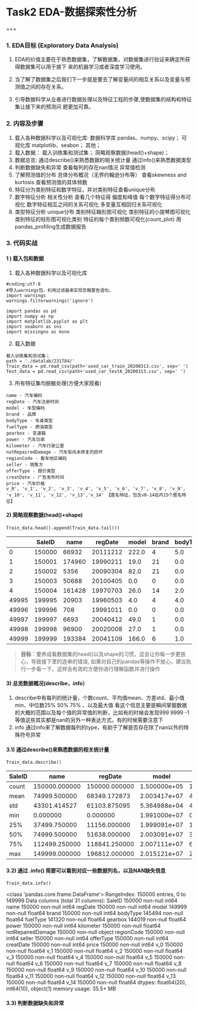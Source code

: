 # Task2 EDA-数据探索性分析
===
### 1. EDA目标 (Exploratory Data Analysis)

1. EDA的价值主要在于熟悉数据集，了解数据集，对数据集进行验证来确定所获得数据集可以用于接下    来的机器学习或者深度学习使用。

2. 当了解了数据集之后我们下一步就是要去了解变量间的相互关系以及变量与预测值之间的存在关系。

3. 引导数据科学从业者进行数据处理以及特征工程的步骤,使数据集的结构和特征集让接下来的预测问    题更加可靠。
### 2. 内容及步骤
1.  载入各种数据科学以及可视化库:
	数据科学库 pandas、numpy、scipy；
	可视化库 matplotlib、seabon；
	其他；
2. 载入数据：
	载入训练集和测试集；
	简略观察数据(head()+shape)；
3. 数据总览:
	通过describe()来熟悉数据的相关统计量
	通过info()来熟悉数据类型
4. 判断数据缺失和异常
	查看每列的存在nan情况
	异常值检测
5. 了解预测值的分布
	总体分布概况（无界约翰逊分布等）
	查看skewness and kurtosis
	查看预测值的具体频数
6. 特征分为类别特征和数字特征，并对类别特征查看unique分布
7. 数字特征分析
	相关性分析
	查看几个特征得 偏度和峰值
	每个数字特征得分布可视化
	数字特征相互之间的关系可视化
	多变量互相回归关系可视化
8. 类型特征分析
	unique分布
	类别特征箱形图可视化
	类别特征的小提琴图可视化
	类别特征的柱形图可视化类别
	特征的每个类别频数可视化(count_plot)
	用pandas_profiling生成数据报告
### 3. 代码实战
#### 1 ) 载入包和数据
1. 载入各种数据科学以及可视化库
```
#coding:utf-8
#导入warnings包，利用过滤器来实现忽略警告语句。
import warnings
warnings.filterwarnings('ignore')

import pandas as pd
import numpy as np
import matplotlib.pyplot as plt
import seaborn as sns
import missingno as msno

```
2. 载入数据
```
载入训练集和测试集；
path = './datalab/231784/'
Train_data = pd.read_csv(path+'used_car_train_20200313.csv', sep=' ')
Test_data = pd.read_csv(path+'used_car_testA_20200313.csv', sep=' ')
```
3. 所有特征集均脱敏处理(方便大家观看)
```
name - 汽车编码
regDate - 汽车注册时间
model - 车型编码
brand - 品牌
bodyType - 车身类型
fuelType - 燃油类型
gearbox - 变速箱
power - 汽车功率
kilometer - 汽车行驶公里
notRepairedDamage - 汽车有尚未修复的损坏
regionCode - 看车地区编码
seller - 销售方
offerType - 报价类型
creatDate - 广告发布时间
price - 汽车价格
v_0', 'v_1', 'v_2', 'v_3', 'v_4', 'v_5', 'v_6', 'v_7', 'v_8', 'v_9', 'v_10', 'v_11', 'v_12', 'v_13','v_14' 【匿名特征，包含v0-14在内15个匿名特征】
```

#### 2) 简略观察数据(head()+shape)

```
Train_data.head().append(Train_data.tail())
```
|       | SaleID | name   | regDate  | model | brand | bodyType | fuelType | gearbox | power | kilometer | ... | v_5      | v_6      | v_7      | v_8      | v_9      | v_10      | v_11      | v_12      | v_13      | v_14      |
| ----- | ------ | ------ | -------- | ----- | ----- | -------- | -------- | ------- | ----- | --------- | --- | -------- | -------- | -------- | -------- | -------- | --------- | --------- | --------- | --------- | --------- |
| 0     | 150000 | 66932  | 20111212 | 222.0 | 4     | 5.0      | 1.0      | 1.0     | 313   | 15.0      | ... | 0.264405 | 0.121800 | 0.070899 | 0.106558 | 0.078867 | -7.050969 | -0.854626 | 4.800151  | 0.620011  | -3.664654 |
| 1     | 150001 | 174960 | 19990211 | 19.0  | 21    | 0.0      | 0.0      | 0.0     | 75    | 12.5      | ... | 0.261745 | 0.000000 | 0.096733 | 0.013705 | 0.052383 | 3.679418  | -0.729039 | -3.796107 | -1.541230 | -0.757055 |
| 2     | 150002 | 5356   | 20090304 | 82.0  | 21    | 0.0      | 0.0      | 0.0     | 109   | 7.0       | ... | 0.260216 | 0.112081 | 0.078082 | 0.062078 | 0.050540 | -4.926690 | 1.001106  | 0.826562  | 0.138226  | 0.754033  |
| 3     | 150003 | 50688  | 20100405 | 0.0   | 0     | 0.0      | 0.0      | 1.0     | 160   | 7.0       | ... | 0.260466 | 0.106727 | 0.081146 | 0.075971 | 0.048268 | -4.864637 | 0.505493  | 1.870379  | 0.366038  | 1.312775  |
| 4     | 150004 | 161428 | 19970703 | 26.0  | 14    | 2.0      | 0.0      | 0.0     | 75    | 15.0      | ... | 0.250999 | 0.000000 | 0.077806 | 0.028600 | 0.081709 | 3.616475  | -0.673236 | -3.197685 | -0.025678 | -0.101290 |
| 49995 | 199995 | 20903  | 19960503 | 4.0   | 4     | 4.0      | 0.0      | 0.0     | 116   | 15.0      | ... | 0.284664 | 0.130044 | 0.049833 | 0.028807 | 0.004616 | -5.978511 | 1.303174  | -1.207191 | -1.981240 | -0.357695 |
| 49996 | 199996 | 708    | 19991011 | 0.0   | 0     | 0.0      | 0.0      | 0.0     | 75    | 15.0      | ... | 0.268101 | 0.108095 | 0.066039 | 0.025468 | 0.025971 | -3.913825 | 1.759524  | -2.075658 | -1.154847 | 0.169073  |
| 49997 | 199997 | 6693   | 20040412 | 49.0  | 1     | 0.0      | 1.0      | 1.0     | 224   | 15.0      | ... | 0.269432 | 0.105724 | 0.117652 | 0.057479 | 0.015669 | -4.639065 | 0.654713  | 1.137756  | -1.390531 | 0.254420  |
| 49998 | 199998 | 96900  | 20020008 | 27.0  | 1     | 0.0      | 0.0      | 1.0     | 334   | 15.0      | ... | 0.261152 | 0.000490 | 0.137366 | 0.086216 | 0.051383 | 1.833504  | -2.828687 | 2.465630  | -0.911682 | -2.057353 |
| 49999 | 199999 | 193384 | 20041109 | 166.0 | 6     | 1.0      | NaN      | 1.0     | 68    | 9.0       | ... | 0.228730 | 0.000300 | 0.103534 | 0.080625 | 0.124264 | 2.914571  | -1.135270 | 0.547628  | 2.094057  | -1.552150 |

> **目标**：要养成看数据集的head()以及shape的习惯，这会让你每一步更放心，导致接下里的连串的错误, 如果对自己的pandas等操作不放心，建议执行一步看一下，这样会有效的方便你进行理解函数并进行操作

#### 3) 总览数据概况(describe，info）
1. describe中有每列的统计量，个数count、平均值mean、方差std、最小值min、中位数25% 50% 75% 、以及最大值 看这个信息主要是瞬间掌握数据的大概的范围以及每个值的异常值的判断，比如有的时候会发现999 9999 -1 等值这些其实都是nan的另外一种表达方式，有的时候需要注意下
2. info 通过info来了解数据每列的type，有助于了解是否存在除了nan以外的特殊符号异常

#### 3.1) 通过describe()来熟悉数据的相关统计量
```
Train_data.describe()
```

| SaleID              | name                | regDate             | model               | brand               | bodyType            | fuelType            | gearbox             | power               | kilometer           | ...                 | v_5                 | v_6                 | v_7                 | v_8                 | v_9                 | v_10                | v_11                | v_12                | v_13                | v_14                |
| ------------------- | ------------------- | ------------------- | ------------------- | ------------------- | ------------------- | ------------------- | ------------------- | ------------------- | ------------------- | ------------------- | ------------------- | ------------------- | ------------------- | ------------------- | ------------------- | ------------------- | ------------------- | ------------------- | ------------------- | ------------------- |
| count               | 150000.000000       | 150000.000000       | 1.500000e+05        | 149999.000000       | 150000.000000       | 145494.000000       | 141320.000000       | 144019.000000       | 150000.000000       | 150000.000000       | ...                 | 150000.000000       | 150000.000000       | 150000.000000       | 150000.000000       | 150000.000000       | 150000.000000       | 150000.000000       | 150000.000000       | 150000.000000       |
| mean                | 74999.500000        | 68349.172873        | 2.003417e+07        | 47.129021           | 8.052733            | 1.792369            | 0.375842            | 0.224943            | 119.316547          | 12.597160           | ...                 | 0.248204            | 0.044923            | 0.124692            | 0.058144            | 0.061996            | -0.001000           | 0.009035            | 0.004813            | 0.000313            |
| std                 | 43301.414527        | 61103.875095        | 5.364988e+04        | 49.536040           | 7.864956            | 1.760640            | 0.548677            | 0.417546            | 177.168419          | 3.919576            | ...                 | 0.045804            | 0.051743            | 0.201410            | 0.029186            | 0.035692            | 3.772386            | 3.286071            | 2.517478            | 1.288988            |
| min                 | 0.000000            | 0.000000            | 1.991000e+07        | 0.000000            | 0.000000            | 0.000000            | 0.000000            | 0.000000            | 0.000000            | 0.500000            | ...                 | 0.000000            | 0.000000            | 0.000000            | 0.000000            | 0.000000            | -9.168192           | -5.558207           | -9.639552           | -4.153899           |
| 25%                 | 37499.750000        | 11156.000000        | 1.999091e+07        | 10.000000           | 1.000000            | 0.000000            | 0.000000            | 0.000000            | 75.000000           | 12.500000           | ...                 | 0.243615            | 0.000038            | 0.062474            | 0.035334            | 0.033930            | -3.722303           | -1.951543           | -1.871846           | -1.057789           |
| 50%                 | 74999.500000        | 51638.000000        | 2.003091e+07        | 30.000000           | 6.000000            | 1.000000            | 0.000000            | 0.000000            | 110.000000          | 15.000000           | ...                 | 0.257798            | 0.000812            | 0.095866            | 0.057014            | 0.058484            | 1.624076            | -0.358053           | -0.130753           | -0.036245           |
| 75%                 | 112499.250000       | 118841.250000       | 2.007111e+07        | 66.000000           | 13.000000           | 3.000000            | 1.000000            | 0.000000            | 150.000000          | 15.000000           | ...                 | 0.265297            | 0.102009            | 0.125243            | 0.079382            | 0.087491            | 2.844357            | 1.255022            | 1.776933            | 0.942813            |
| max                 | 149999.000000       | 196812.000000       | 2.015121e+07        | 247.000000          | 39.000000           | 7.000000            | 6.000000            | 1.000000            | 19312.000000        | 15.000000           | ...                 | 0.291838            | 0.151420            | 1.404936            | 0.160791            | 0.222787            | 12.357011           | 18.819042           | 13.847792           | 11.147669           |

#### 3.2)  通过 .info() 简要可以看到对应一些数据列名，以及NAN缺失信息
```
Train_data.info()
```
<class 'pandas.core.frame.DataFrame'>
RangeIndex: 150000 entries, 0 to 149999
Data columns (total 31 columns):
SaleID               150000 non-null int64
name                 150000 non-null int64
regDate              150000 non-null int64
model                149999 non-null float64
brand                150000 non-null int64
bodyType             145494 non-null float64
fuelType             141320 non-null float64
gearbox              144019 non-null float64
power                150000 non-null int64
kilometer            150000 non-null float64
notRepairedDamage    150000 non-null object
regionCode           150000 non-null int64
seller               150000 non-null int64
offerType            150000 non-null int64
creatDate            150000 non-null int64
price                150000 non-null int64
v_0                  150000 non-null float64
v_1                  150000 non-null float64
v_2                  150000 non-null float64
v_3                  150000 non-null float64
v_4                  150000 non-null float64
v_5                  150000 non-null float64
v_6                  150000 non-null float64
v_7                  150000 non-null float64
v_8                  150000 non-null float64
v_9                  150000 non-null float64
v_10                 150000 non-null float64
v_11                 150000 non-null float64
v_12                 150000 non-null float64
v_13                 150000 non-null float64
v_14                 150000 non-null float64
dtypes: float64(20), int64(10), object(1)
memory usage: 35.5+ MB

#### 3.3) 判断数据缺失和异常